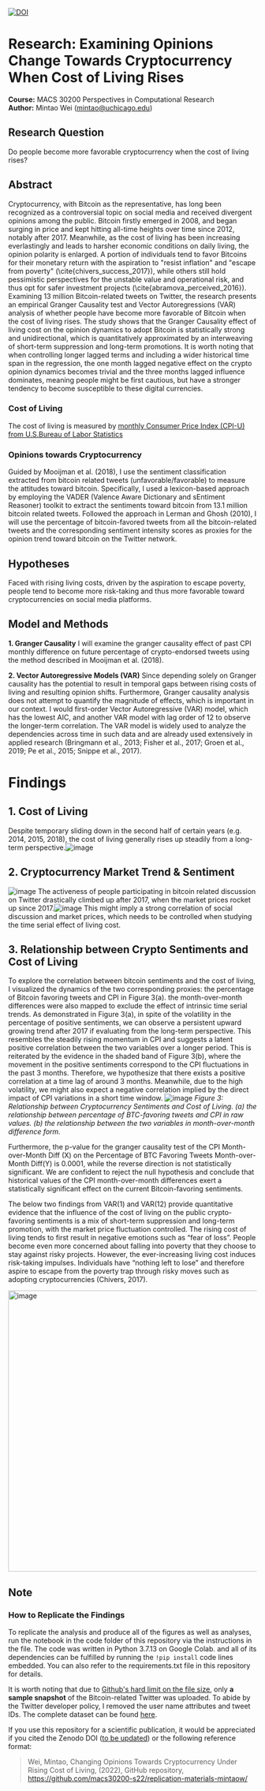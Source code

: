 [![DOI](https://zenodo.org/badge/482983391.svg)](https://zenodo.org/badge/latestdoi/482983391)

# Research: Examining Opinions Change Towards Cryptocurrency When Cost of Living Rises
**Course:** MACS 30200 Perspectives in Computational Research   
**Author:** Mintao Wei (mintao@uchicago.edu)
## Research Question
Do people become more favorable  cryptocurrency when the cost of living rises?
## Abstract
Cryptocurrency, with Bitcoin as the representative, has long been recognized as a controversial topic on social media and received divergent opinions among the public. Bitcoin firstly emerged in 2008, and began surging in price and kept hitting all-time heights over time since 2012, notably after 2017. Meanwhile, as the cost of living has been increasing everlastingly and leads to harsher economic conditions on daily living, the opinion polarity is enlarged. A portion of individuals tend to favor Bitcoins for their monetary return with the aspiration to "resist inflation" and "escape from poverty" (\cite{chivers_success_2017}), while others still hold pessimistic perspectives for the unstable value and operational risk, and thus opt for safer investment projects (\cite{abramova_perceived_2016}). Examining 13 million Bitcoin-related tweets on Twitter, the research presents an empirical Granger Causality test and Vector Autoregressions (VAR) analysis of whether people have become more favorable of Bitcoin when the cost of living rises. The study shows that the Granger Causality effect of living cost on the opinion dynamics to adopt Bitcoin is statistically strong and unidirectional, which is quantitatively approximated by an interweaving of short-term suppression and long-term promotions. It is worth noting that when controlling longer lagged terms and including a wider historical time span in the regression, the one month lagged negative effect on the crypto opinion dynamics becomes trivial and the three months lagged influence dominates, meaning people might be first cautious, but have a stronger tendency to become susceptible to these digital currencies.

### Cost of Living
  The cost of living is measured by [monthly Consumer Price Index (CPI-U) from U.S.Bureau of Labor Statistics](https://www.bls.gov/cpi/)
### Opinions towards Cryptocurrency    
  Guided by Mooijman et al. (2018), I use the sentiment classification extracted from bitcoin related tweets (unfavorable/favorable) to measure the attitudes toward bitcoin. Specifically, I used a lexicon-based approach by employing the VADER (Valence Aware Dictionary and sEntiment Reasoner) toolkit to extract the sentiments toward bitcoin from 13.1 million bitcoin related tweets. Followed the approach in Lerman and Ghosh (2010), I will use the percentage of bitcoin-favored tweets from all the bitcoin-related tweets and the corresponding sentiment intensity scores as proxies for the opinion trend toward bitcoin on the Twitter network. 

## Hypotheses
Faced with rising living costs, driven by the aspiration to escape poverty, people tend to become more risk-taking and thus more favorable toward cryptocurrencies on social media platforms.


## Model and Methods   
**1. Granger Causality**
    I will examine the granger causality effect of past CPI monthly difference on future percentage of crypto-endorsed tweets using the method described in Mooijman et al. (2018). 
    
**2. Vector Autoregressive Models (VAR)**
    Since depending solely on Granger causality has the potential to result in temporal gaps between rising costs of living and resulting opinion shifts. Furthermore, Granger causality analysis does not attempt to quantify the magnitude of effects, which is important in our context. I would first-order Vector Autoregressive (VAR) model, which has the lowest AIC, and another VAR model with lag order of 12 to observe the longer-term correlation. The VAR model is widely used to analyze the dependencies across time in such data and are already used extensively in applied research (Bringmann et al., 2013; Fisher et al., 2017; Groen et al., 2019; Pe et al., 2015; Snippe et al., 2017).

# Findings
## 1. Cost of Living
  Despite temporary sliding down in the second half of certain years (e.g. 2014, 2015, 2018), the cost of living generally rises up steadily from a long-term perspective.![image](https://github.com/macs30200-s22/replication-materials-mintaow/blob/main/graph/eda_cost_lineplot.png)
  
## 2. Cryptocurrency Market Trend & Sentiment
  ![image](https://github.com/macs30200-s22/replication-materials-mintaow/blob/main/graph/eda_crypto_lineplot_1.png) The activeness of people participating in bitcoin related discussion on Twitter drastically climbed up after 2017, when the market prices rocket up since 2017.![image](https://github.com/macs30200-s22/replication-materials-mintaow/blob/main/graph/eda_crypto_lineplot_2.png)
 This might imply a strong correlation of social discussion and market prices, which needs to be controlled when studying the time serial effect of living cost.
 
## 3. Relationship between Crypto Sentiments and Cost of Living
  To explore the correlation between bitcoin sentiments and the cost of living, I visualized the dynamics of the two corresponding proxies: the percentage of Bitcoin favoring tweets and CPI in Figure 3(a). the month-over-month differences were also mapped to exclude the effect of intrinsic time serial trends. As demonstrated in Figure 3(a), in spite of the volatility in the percentage of positive sentiments, we can observe a persistent upward growing trend after 2017 if evaluating from the long-term perspective. This resembles the steadily rising momentum in CPI and suggests a latent positive correlation between the two variables over a longer period. This is reiterated by the evidence in the shaded band of Figure 3(b), where the movement in the positive sentiments correspond to the CPI fluctuations in the past 3 months. Therefore, we hypothesize that there exists a positive correlation at a time lag of around 3 months. Meanwhile, due to the high volatility, we might also expect a negative correlation implied by the direct impact of CPI variations in a short time window.  ![image](https://github.com/macs30200-s22/replication-materials-mintaow/blob/main/graph/eda_btc_cpi_lineplot_2.png)
*Figure 3: Relationship between Cryptocurrency Sentiments and Cost of Living. (a) the relationship between percentage of BTC-favoring tweets and CPI in raw values. (b) the relationship between the two variables in month-over-month difference form.*     

  Furthermore, the p-value for the granger causality test of the CPI Month-over-Month Diff (X) on the Percentage of BTC Favoring Tweets Month-over-Month Diff(Y) is 0.0001, while the reverse direction is not statistically significant. We are confident to reject the null hypothesis and conclude that historical values of the CPI month-over-month differences exert a statistically significant effect on the current Bitcoin-favoring sentiments.

  The below two findings from VAR(1) and VAR(12) provide quantitative evidence that the influence of the cost of living on the public crypto-favoring sentiments is a mix of short-term suppression and long-term promotion, with the market price fluctuation controlled. The rising cost of living tends to first result in negative emotions such as “fear of loss”. People become even more concerned about falling into poverty that they choose to stay against risky projects. However, the ever-increasing living cost induces risk-taking impulses. Individuals have “nothing left to lose” and therefore aspire to escape from the poverty trap through risky moves such as adopting cryptocurrencies (Chivers, 2017).

<img width="570" alt="image" src="https://user-images.githubusercontent.com/71967604/167309964-22863531-0c33-4107-8d9a-4f8b18a4927d.png">



## Note
### How to Replicate the Findings
To replicate the analysis and produce all of the figures as well as analyses, run the notebook in the code folder of this repository via the instructions in the file. The code was written in Python 3.7.13 on Google Colab. and all of its dependencies can be fulfilled by running the `!pip install` code lines embedded. You can also refer to the requirements.txt file in this repository for details.

It is worth noting that due to [Github's hard limit on the file size](https://docs.github.com/en/repositories/working-with-files/managing-large-files/about-large-files-on-github), only **a sample snapshot** of the Bitcoin-related Twitter was uploaded. To abide by the Twitter developer policy, I removed the user name attributes and tweet IDs. The complete dataset can be found [here](https://www.kaggle.com/datasets/alaix14/bitcoin-tweets-20160101-to-20190329?sort=votes).  

If you use this repository for a scientific publication, it would be appreciated if you cited the Zenodo DOI ([to be updated](https://github.com/zenodo/zenodo/issues/1814)) or the following reference format: 
> Wei, Mintao, Changing Opinions Towards Cryptocurrency Under Rising Cost of Living, (2022), GitHub repository, https://github.com/macs30200-s22/replication-materials-mintaow/
